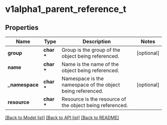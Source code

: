 # v1alpha1_parent_reference_t

## Properties
Name | Type | Description | Notes
------------ | ------------- | ------------- | -------------
**group** | **char \*** | Group is the group of the object being referenced. | [optional] 
**name** | **char \*** | Name is the name of the object being referenced. | 
**_namespace** | **char \*** | Namespace is the namespace of the object being referenced. | [optional] 
**resource** | **char \*** | Resource is the resource of the object being referenced. | 

[[Back to Model list]](../README.md#documentation-for-models) [[Back to API list]](../README.md#documentation-for-api-endpoints) [[Back to README]](../README.md)


